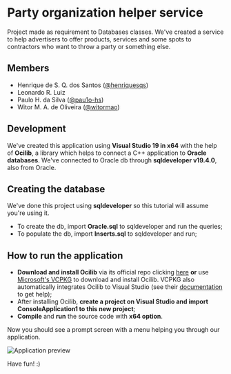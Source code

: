 # Party organization helper service

Project made as requirement to Databases classes. We've created a service to help advertisers to offer products, services and some spots to contractors who want to throw a party or something else.

## Members

-   Henrique de S. Q. dos Santos ([@henriquesqs](http://github.com/henriquesqs))
-   Leonardo R. Luiz
-   Paulo H. da Silva ([@pau1o-hs](http://github.com/pau1o-hs))
-   Witor M. A. de Oliveira ([@witormao](http://github.com/witormao))

## Development

We've created this application using **Visual Studio 19 in x64** with the help of **Ocilib**, a library which helps to connect a C++ application to **Oracle databases**. We've connected to Oracle db through **sqldeveloper v19.4.0**, also from Oracle.

## Creating the database

We've done this project using **sqldeveloper** so this tutorial will assume you're using it.

-   To create the db, import **Oracle.sql** to sqldeveloper and run the queries;
-   To populate the db, import **Inserts.sql** to sqldeveloper and run;

## How to run the application

-   **Download and install Ocilib** via its official repo clicking [here](https://vrogier.github.io/ocilib/) **or** use [Microsoft's VCPKG](https://github.com/microsoft/vcpkg) to download and install Ocilib. VCPKG also automatically integrates Ocilib to Visual Studio (see their [documentation](https://github.com/microsoft/vcpkg#quick-start-windows) to get help);
-   After installing Ocilib, **create a project on Visual Studio and import ConsoleApplication1 to this new project**;
-   **Compile** and **run** the source code with **x64 option**.

Now you should see a prompt screen with a menu helping you through our application. 

![Application preview](https://github.com/henriquesqs/University/blob/master/Databases/preview.png?raw=true)

Have fun! :)
